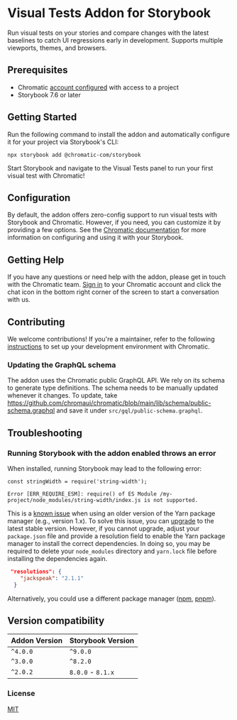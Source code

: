 # Visual Tests Addon for Storybook

Run visual tests on your stories and compare changes with the latest baselines to catch UI regressions early in development. Supports multiple viewports, themes, and browsers.

## Prerequisites

- Chromatic [account configured](https://www.chromatic.com/docs/setup#sign-up) with access to a project
- Storybook 7.6 or later

## Getting Started

Run the following command to install the addon and automatically configure it for your project via Storybook's CLI:

```shell
npx storybook add @chromatic-com/storybook
```

Start Storybook and navigate to the Visual Tests panel to run your first visual test with Chromatic!

## Configuration

By default, the addon offers zero-config support to run visual tests with Storybook and Chromatic. However, if you need, you can customize it by providing a few options. See the [Chromatic documentation](https://www.chromatic.com/docs/visual-tests-addon/) for more information on configuring and using it with your Storybook.

## Getting Help

If you have any questions or need help with the addon, please get in touch with the Chromatic team. [Sign in](https://www.chromatic.com/start) to your Chromatic account and click the chat icon in the bottom right corner of the screen to start a conversation with us.

## Contributing

We welcome contributions! If you're a maintainer, refer to the following [instructions](./Development.md) to set up your development environment with Chromatic.

### Updating the GraphQL schema

The addon uses the Chromatic public GraphQL API. We rely on its schema to generate type definitions. The schema needs to be manually updated whenever it changes.
To update, take https://github.com/chromaui/chromatic/blob/main/lib/schema/public-schema.graphql and save it under `src/gql/public-schema.graphql`.

## Troubleshooting

### Running Storybook with the addon enabled throws an error

When installed, running Storybook may lead to the following error:

```shell
const stringWidth = require('string-width');

Error [ERR_REQUIRE_ESM]: require() of ES Module /my-project/node_modules/string-width/index.js is not supported.
```

This is a [known issue](https://github.com/storybookjs/storybook/issues/22431#issuecomment-1630086092) when using an older version of the Yarn package manager (e.g., version 1.x). To solve this issue, you can [upgrade](https://yarnpkg.com/migration/guide) to the latest stable version. However, if you cannot upgrade, adjust your `package.json` file and provide a resolution field to enable the Yarn package manager to install the correct dependencies. In doing so, you may be required to delete your `node_modules` directory and `yarn.lock` file before installing the dependencies again.

```json
 "resolutions": {
    "jackspeak": "2.1.1"
  }
```

Alternatively, you could use a different package manager ([npm](https://www.npmjs.com/), [pnpm](https://pnpm.io/installation)).

## Version compatibility

| Addon Version | Storybook Version |
| ------------- | ----------------- |
| `^4.0.0`      | `^9.0.0`          |
| `^3.0.0`      | `^8.2.0`          |
| `^2.0.2`      | `8.0.0` - `8.1.x` |

### License

[MIT](https://github.com/storybookjs/addon-coverage/blob/main/LICENSE)
